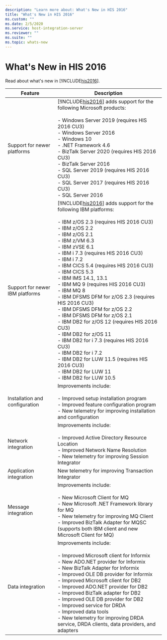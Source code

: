 ```yaml
---
description: "Learn more about: What's New in HIS 2016"
title: "What's New in HIS 2016"
ms.custom: ""
ms.date: 2/5/2020
ms.service: host-integration-server
ms.reviewer: ""
ms.suite: ""
ms.topic: whats-new
---
```

# What's New in HIS 2016
Read about what's new in [!INCLUDE[his2016](../includes/his2016-md.md)].  


|             Feature             |                                                                                                                                                                                                                                                                       Description                                                                                                                                                                                                                                                                        |
|---------------------------------|----------------------------------------------------------------------------------------------------------------------------------------------------------------------------------------------------------------------------------------------------------------------------------------------------------------------------------------------------------------------------------------------------------------------------------------------------------------------------------------------------------------------------------------------------------|
|   Support for newer platforms   |                                                                                                                                                       [!INCLUDE[his2016](../includes/his2016-md.md)] adds support for the following Microsoft products:<br /><br />-   Windows Server 2019 (requires HIS 2016 CU3)<br />-   Windows Server 2016<br />-   Windows 10<br />-   .NET Framework 4.6<br />-   BizTalk Server 2020 (requires HIS 2016 CU3)<br />-   BizTalk Server 2016<br />-   SQL Server 2019 (requires HIS 2016 CU3)<br />-   SQL Server 2017 (requires HIS 2016 CU3)<br />-   SQL Server 2016                                                                                                                                                        |
| Support for newer IBM platforms |                                       [!INCLUDE[his2016](../includes/his2016-md.md)] adds support for the following IBM platforms:<br /><br /> -   IBM z/OS 2.3 (requires HIS 2016 CU3)<br />-   IBM z/OS 2.2<br />-   IBM z/OS 2.1<br />-   IBM z/VM 6.3<br />-   IBM zVSE  6.1<br />-   IBM i 7.3 (requires HIS 2016 CU3)<br />-   IBM i 7.2<br />-   IBM CICS 5.4 (requires HIS 2016 CU3)<br />-   IBM CICS 5.3<br />-   IBM IMS 14.1, 13.1<br />-   IBM MQ 9 (requires HIS 2016 CU3)<br />-   IBM MQ 8<br />-   IBM DFSMS DFM for z/OS 2.3 (requires HIS 2016 CU3)<br />-   IBM DFSMS DFM for z/OS 2.2<br />-   IBM DFSMS DFM for z/OS 2.1<br />-   IBM DB2 for z/OS 12 (requires HIS 2016 CU3)<br />-   IBM DB2 for z/OS 11<br />-   IBM DB2 for i 7.3 (requires HIS 2016 CU3)<br />-   IBM DB2 for i 7.2<br />-   IBM DB2 for LUW 11.5 (requires HIS 2016 CU3)<br />-   IBM DB2 for LUW 11<br />-   IBM DB2 for LUW 10.5                                       |
| Installation and configuration  |                                                                                                                                                                              Improvements include:<br /><br /> -   Improved setup installation program<br />-   Improved feature configuration program<br />-   New telemetry for improving installation and configuration                                                                                                                                                                               |
|       Network integration       |                                                                                                                                                                                   Improvements include:<br /><br /> -   Improved Active Directory Resource Location<br />-   Improved Network Name Resolution<br />-   New telemetry for improving Session Integrator                                                                                                                                                                                    |
|     Application integration     |                                                                                                                                                                                                                                                    New telemetry for improving Transaction Integrator                                                                                                                                                                                                                                                    |
|       Message integration       |                                                                                                                                       Improvements include:<br /><br /> -   New Microsoft Client for MQ<br />-   New Microsoft .NET Framework library for MQ<br />-   New telemetry for improving MQ Client<br />-   Improved BizTalk Adapter for MQSC (supports both IBM client and new Microsoft Client for MQ)                                                                                                                                        |
|        Data integration         | Improvements include:<br /><br /> -   Improved Microsoft client for Informix<br />-   New ADO.NET provider for Informix<br />-   New BizTalk Adapter for Informix<br />-   Improved OLE DB provider for Informix<br />-   Improved Microsoft client for DB2<br />-   Improved ADO.NET provider for DB2<br />-   Improved BizTalk adapter for DB2<br />-   Improved OLE DB provider for DB2<br />-   Improved service for DRDA<br />-   Improved data tools<br />-   New telemetry for improving DRDA service, DRDA clients, data providers, and adapters |

